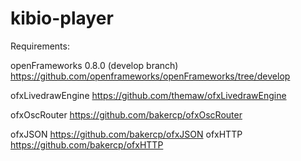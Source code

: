 kibio-player
============




Requirements:

openFrameworks 0.8.0 (develop branch) https://github.com/openframeworks/openFrameworks/tree/develop

ofxLivedrawEngine https://github.com/themaw/ofxLivedrawEngine

ofxOscRouter https://github.com/bakercp/ofxOscRouter

ofxJSON https://github.com/bakercp/ofxJSON
ofxHTTP https://github.com/bakercp/ofxHTTP

